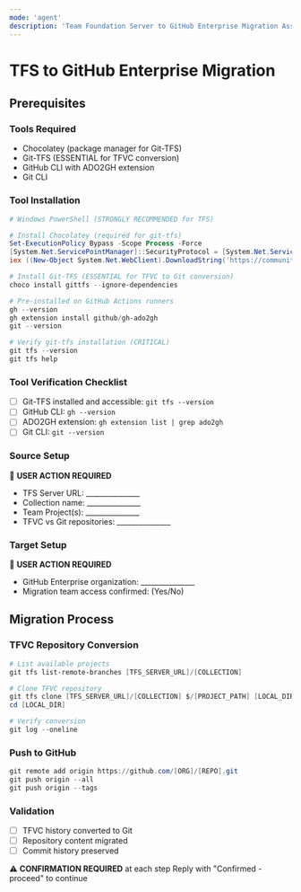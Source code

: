 ```yaml
---
mode: 'agent'
description: 'Team Foundation Server to GitHub Enterprise Migration Assistant'
---
```


# TFS to GitHub Enterprise Migration

## Prerequisites

### Tools Required
- Chocolatey (package manager for Git-TFS)
- Git-TFS (ESSENTIAL for TFVC conversion)
- GitHub CLI with ADO2GH extension
- Git CLI

### Tool Installation
```powershell
# Windows PowerShell (STRONGLY RECOMMENDED for TFS)

# Install Chocolatey (required for git-tfs)
Set-ExecutionPolicy Bypass -Scope Process -Force
[System.Net.ServicePointManager]::SecurityProtocol = [System.Net.ServicePointManager]::SecurityProtocol -bor 3072
iex ((New-Object System.Net.WebClient).DownloadString('https://community.chocolatey.org/install.ps1'))

# Install Git-TFS (ESSENTIAL for TFVC to Git conversion)
choco install gittfs --ignore-dependencies

# Pre-installed on GitHub Actions runners
gh --version
gh extension install github/gh-ado2gh
git --version

# Verify git-tfs installation (CRITICAL)
git tfs --version
git tfs help
```

### Tool Verification Checklist
- [ ] Git-TFS installed and accessible: `git tfs --version`
- [ ] GitHub CLI: `gh --version`
- [ ] ADO2GH extension: `gh extension list | grep ado2gh`
- [ ] Git CLI: `git --version`

### Source Setup
🔧 **USER ACTION REQUIRED**
- TFS Server URL: _______________
- Collection name: _______________
- Team Project(s): _______________
- TFVC vs Git repositories: _______________

### Target Setup
🔧 **USER ACTION REQUIRED**
- GitHub Enterprise organization: _______________
- Migration team access confirmed: (Yes/No)

## Migration Process

### TFVC Repository Conversion
```powershell
# List available projects
git tfs list-remote-branches [TFS_SERVER_URL]/[COLLECTION]

# Clone TFVC repository
git tfs clone [TFS_SERVER_URL]/[COLLECTION] $/[PROJECT_PATH] [LOCAL_DIR]
cd [LOCAL_DIR]

# Verify conversion
git log --oneline
```

### Push to GitHub
```powershell
git remote add origin https://github.com/[ORG]/[REPO].git
git push origin --all
git push origin --tags
```

### Validation
- [ ] TFVC history converted to Git
- [ ] Repository content migrated
- [ ] Commit history preserved

⚠️ **CONFIRMATION REQUIRED** at each step
Reply with "Confirmed - proceed" to continue
